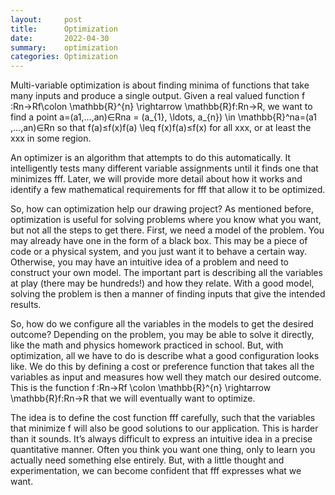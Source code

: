 ```yaml
---
layout:     post
title:      Optimization
date:       2022-04-30
summary:    optimization
categories: Optimization
---
```


Multi-variable optimization is about finding minima of functions that take many inputs and produce a single output. Given a real valued function f ⁣:Rn→Rf\colon \mathbb{R}^{n} \rightarrow \mathbb{R}f:Rn→R, we want to find a point a=(a1,…,an)∈Rna = (a_{1}, \ldots, a_{n}) \in \mathbb{R}^na=(a1​,…,an​)∈Rn so that f(a)≤f(x)f(a) \leq f(x)f(a)≤f(x) for all xxx, or at least the xxx in some region.

An optimizer is an algorithm that attempts to do this automatically. It intelligently tests many different variable assignments until it finds one that minimizes fff. Later, we will provide more detail about how it works and identify a few mathematical requirements for fff that allow it to be optimized.

So, how can optimization help our drawing project? As mentioned before, optimization is useful for solving problems where you know what you want, but not all the steps to get there. First, we need a model of the problem. You may already have one in the form of a black box. This may be a piece of code or a physical system, and you just want it to behave a certain way. Otherwise, you may have an intuitive idea of a problem and need to construct your own model. The important part is describing all the variables at play (there may be hundreds!) and how they relate. With a good model, solving the problem is then a manner of finding inputs that give the intended results.

So, how do we configure all the variables in the models to get the desired outcome? Depending on the problem, you may be able to solve it directly, like the math and physics homework practiced in school. But, with optimization, all we have to do is describe what a good configuration looks like. We do this by defining a cost or preference function that takes all the variables as input and measures how well they match our desired outcome. This is the function f ⁣:Rn→Rf \colon \mathbb{R}^{n} \rightarrow \mathbb{R}f:Rn→R that we will eventually want to optimize.

The idea is to define the cost function fff carefully, such that the variables that minimize f will also be good solutions to our application. This is harder than it sounds. It’s always difficult to express an intuitive idea in a precise quantitative manner. Often you think you want one thing, only to learn you actually need something else entirely. But, with a little thought and experimentation, we can become confident that fff expresses what we want.
